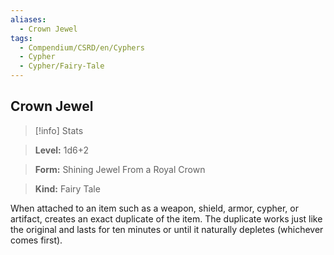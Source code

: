 ```yaml
---
aliases:
  - Crown Jewel
tags:
  - Compendium/CSRD/en/Cyphers
  - Cypher
  - Cypher/Fairy-Tale
---
```

  
    
## Crown Jewel    
>[!info] Stats    
> **Level:** 1d6+2    
> **Form:** Shining Jewel From a Royal Crown    
> **Kind:** Fairy Tale  
    
When attached to an item such as a weapon, shield, armor, cypher, or artifact, creates an exact duplicate of the item. The duplicate works just like the original and lasts for ten minutes or until it naturally depletes (whichever comes first).
